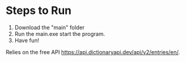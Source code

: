 Steps to Run
===
1. Download the "main" folder
2. Run the main.exe start the program. 
3. Have fun! 

Relies on the free API https://api.dictionaryapi.dev/api/v2/entries/en/.